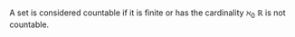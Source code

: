 A set is considered countable if it is finite or has the cardinality $\aleph _0$
$\mathbb{R}$ is not countable.
